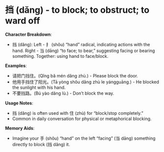 # **挡 (dǎng) - to block; to obstruct; to ward off**

**Character Breakdown**:  
- 挡 (dǎng): Left - 扌 (shǒu) “hand” radical, indicating actions with the hand.
  Right - 当 (dāng) “to face; to bear,” suggesting facing or bearing something. Together: using hand to face/block.

**Examples**:  
- 请把门挡住。(Qǐng bǎ mén dǎng zhù.) - Please block the door.  
- 他用手挡住了阳光。(Tā yòng shǒu dǎng zhù le yángguāng.) - He blocked the sunlight with his hand.  
- 不要挡路。(Bú yào dǎng lù.) - Don’t block the way.

**Usage Notes**:  
- 挡 (dǎng) is often used with 住 (zhù) for “block/stop completely.”  
- Common in daily conversation for physical or metaphorical blocking.

**Memory Aids**:  
- Imagine your 手 (shǒu) “hand” on the left “facing” (当 dāng) something directly to block (挡 dǎng) it.